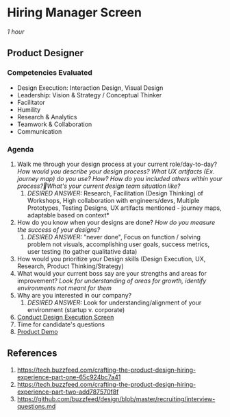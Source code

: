 # Hiring Manager Screen

*1 hour*

## Product Designer

### Competencies Evaluated
- Design Execution: Interaction Design, Visual Design
- Leadership: Vision & Strategy / Conceptual Thinker
- Facilitator
- Humility
- Research & Analytics
- Teamwork & Collaboration
- Communication

### Agenda
1. Walk me through your design process at your current role/day-to-day? *How would you describe your design process? What UX artifacts (Ex. journey map) do you use? How? How do you included others within your process?What's your current design team situation like?*
   1. *DESIRED ANSWER:* Research, Facilitation (Design Thinking) of Workshops, High collaboration with engineers/devs, Multiple Prototypes, Testing Designs, UX artifacts mentioned - journey maps, adaptable based on context*
2. How do you know when your designs are done? *How do you measure the success of your designs?*
   1. *DESIRED ANSWER:* "never done", Focus on function / solving problem not visuals, accomplishing user goals, success metrics, user testing (to gather qualitative data)
3. How would you prioritize your Design skills (Design Execution, UX, Research, Product Thinking/Strategy)
4. What would your current boss say are your strengths and areas for improvement? *Look for understanding of areas for growth, identify environments not meant for them*
5. Why are you interested in our company?
   1. *DESIRED ANSWER:* Look for understanding/alignment of your environment (startup v. corporate)
6. [Conduct Design Execution Screen](screen-execution.md)
7. Time for candidate's questions
8. [Product Demo](product-demo.md)

## References
1. https://tech.buzzfeed.com/crafting-the-product-design-hiring-experience-part-one-65c924bc7a41
2. https://tech.buzzfeed.com/crafting-the-product-design-hiring-experience-part-two-add787570f8f
3. https://github.com/buzzfeed/design/blob/master/recruiting/interview-questions.md